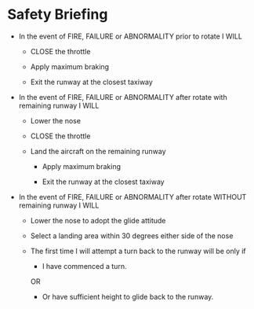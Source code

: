 # Safety Briefing

* In the event of FIRE, FAILURE or ABNORMALITY prior to rotate I WILL 

  * CLOSE the throttle 

  * Apply maximum braking

  * Exit the runway at the closest taxiway 

* In the event of FIRE, FAILURE or ABNORMALITY after rotate with remaining
  runway I WILL

  * Lower the nose

  * CLOSE the throttle

  * Land the aircraft on the remaining runway 

    * Apply maximum braking 

    * Exit the runway at the closest taxiway

* In the event of FIRE, FAILURE or ABNORMALITY after rotate WITHOUT remaining
  runway I WILL

  * Lower the nose to adopt the glide attitude

  * Select a landing area within 30 degrees either side of the nose 

  * The first time I will attempt a turn back to the runway will be only if 

    * I have commenced a turn.

    OR

    * Or have sufficient height to glide back to the runway.  
